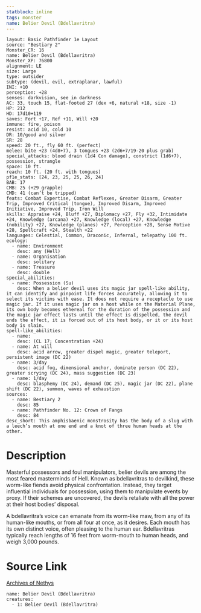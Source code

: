 ```yaml
---
statblock: inline
tags: monster
name: Belier Devil (Bdellavritra)
---
```

```statblock
layout: Basic Pathfinder 1e Layout
source: "Bestiary 2"
Monster_CR: 16
name: Belier Devil (Bdellavritra)
Monster_XP: 76800
alignment: LE
size: Large
type: outsider
subtype: (devil, evil, extraplanar, lawful)
INI: +10
perception: +28
senses: darkvision, see in darkness
AC: 33, touch 15, flat-footed 27 (dex +6, natural +18, size -1)
HP: 212
HD: 17d10+119
saves: Fort +17, Ref +11, Will +20
immune: fire, poison
resist: acid 10, cold 10
DR: 10/good and silver
SR: 28
speed: 20 ft., fly 60 ft. (perfect)
melee: bite +23 (4d8+7), 3 tongues +23 (2d6+7/19-20 plus grab)
special_attacks: blood drain (1d4 Con damage), constrict (1d6+7), possession, strangle
space: 10 ft.
reach: 10 ft. (20 ft. with tongues)
pf1e_stats: [24, 23, 25, 25, 26, 24]
BAB: 17
CMB: 25 (+29 grapple)
CMD: 41 (can’t be tripped)
feats: Combat Expertise, Combat Reflexes, Greater Disarm, Greater Trip, Improved Critical (tongue), Improved Disarm, Improved Initiative, Improved Trip, Iron Will
skills: Appraise +24, Bluff +27, Diplomacy +27, Fly +32, Intimidate +24, Knowledge (arcana) +27, Knowledge (local) +27, Knowledge (nobility) +27, Knowledge (planes) +27, Perception +28, Sense Motive +28, Spellcraft +24, Stealth +22
languages: Celestial, Common, Draconic, Infernal, telepathy 100 ft.
ecology:
  - name: Environment
    desc: any (Hell)
  - name: Organisation
    desc: solitary
  - name: Treasure
    desc: double
special_abilities:
  - name: Possession (Su)
    desc: When a belier devil uses its magic jar spell-like ability, it can identify and pinpoint life forces accurately, allowing it to select its victims with ease. It does not require a receptacle to use magic jar. If it uses magic jar on a host while on the Material Plane, its own body becomes ethereal for the duration of the possession and the magic jar effect lasts until the effect is dispelled, the devil ends the effect, it is forced out of its host body, or it or its host body is slain.
spell-like_abilities:
  - name:
    desc: (CL 17; Concentration +24)
  - name: At will
    desc: acid arrow, greater dispel magic, greater teleport, persistent image (DC 22)
  - name: 3/day
    desc: acid fog, dimensional anchor, dominate person (DC 22), greater scrying (DC 24), mass suggestion (DC 23)
  - name: 1/day
    desc: blasphemy (DC 24), demand (DC 25), magic jar (DC 22), plane shift (DC 22), summon, waves of exhaustion
sources:
  - name: Bestiary 2
    desc: 85
  - name: Pathfinder No. 12: Crown of Fangs
    desc: 84
desc_short: This amphisbaenic monstrosity has the body of a slug with a leech’s mouth at one end and a knot of three human heads at the other. 
```
# Description
Masterful possessors and foul manipulators, belier devils are among the most feared masterminds of Hell. Known as bdellavritras to devilkind, these worm-like fiends avoid physical confrontation. Instead, they target influential individuals for possession, using them to manipulate events by proxy. If their schemes are uncovered, the devils retaliate with all the power at their host bodies’ disposal. 

A bdellavritra’s voice can emanate from its worm-like maw, from any of its human-like mouths, or from all four at once, as it desires. Each mouth has its own distinct voice, often pleasing to the human ear. Bdellavritras typically reach lengths of 16 feet from worm-mouth to human heads, and weigh 3,000 pounds.
# Source Link
[Archives of Nethys](https://aonprd.com/MonsterDisplay.aspx?ItemName=Belier%20Devil%20(Bdellavritra))
```encounter-table
name: Belier Devil (Bdellavritra)
creatures:
  - 1: Belier Devil (Bdellavritra)
```
